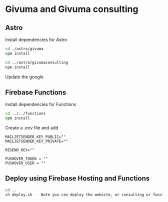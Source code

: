# Givuma and Givuma consulting


## Astro

Install dependencies for Astro

```bash
cd ./astro/givuma
npm install

cd ../astro/givumaconsulting
npm install
```

Update the google

## Firebase Functions

Install dependencies for Functions

```bash
cd ../../functions
npm install
```

Create a .env file and add

```env
MAILJETSENDER_KEY_PUBLIC=""
MAILJETSENDER_KEY_PRIVATE=""

RESEND_KEY=""

PUSHOVER_TOKEN = ""
PUSHOVER_USER = ""
```

## Deploy using Firebase Hosting and Functions

```bash
cd ..
sh deploy.sh  - Note you can deploy the website, or consulting or functions indipendently.
```
